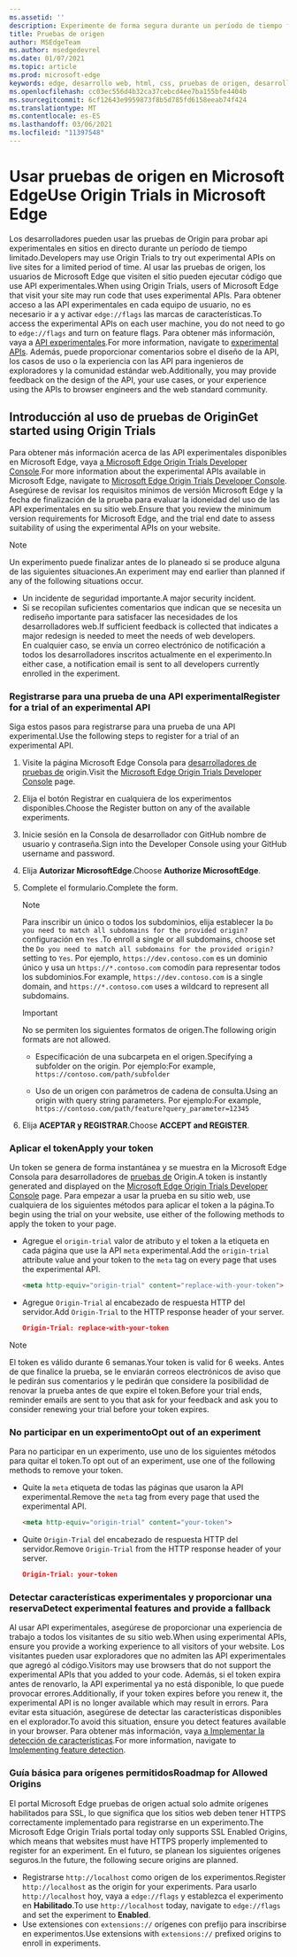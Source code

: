 ```yaml
---
ms.assetid: ''
description: Experimente de forma segura durante un período de tiempo fijo y proporcione comentarios sobre las nuevas características de la plataforma.
title: Pruebas de origen
author: MSEdgeTeam
ms.author: msedgedevrel
ms.date: 01/07/2021
ms.topic: article
ms.prod: microsoft-edge
keywords: edge, desarrollo web, html, css, pruebas de origen, desarrollador
ms.openlocfilehash: cc03ec556d4b32ca37cebcd4ee7ba155bfe4404b
ms.sourcegitcommit: 6cf12643e9959873f8b5d785fd6158eeab74f424
ms.translationtype: MT
ms.contentlocale: es-ES
ms.lasthandoff: 03/06/2021
ms.locfileid: "11397548"
---
```

# <a name="use-origin-trials-in-microsoft-edge"></a><span data-ttu-id="1816b-104">Usar pruebas de origen en Microsoft Edge</span><span class="sxs-lookup"><span data-stu-id="1816b-104">Use Origin Trials in Microsoft Edge</span></span>  

<span data-ttu-id="1816b-105">Los desarrolladores pueden usar las pruebas de Origin para probar api experimentales en sitios en directo durante un período de tiempo limitado.</span><span class="sxs-lookup"><span data-stu-id="1816b-105">Developers may use Origin Trials to try out experimental APIs on live sites for a limited period of time.</span></span>  <span data-ttu-id="1816b-106">Al usar las pruebas de origen, los usuarios de Microsoft Edge que visiten el sitio pueden ejecutar código que use API experimentales.</span><span class="sxs-lookup"><span data-stu-id="1816b-106">When using Origin Trials, users of Microsoft Edge that visit your site may run code that uses experimental APIs.</span></span>  <span data-ttu-id="1816b-107">Para obtener acceso a las API experimentales en cada equipo de usuario, no es necesario ir a y activar `edge://flags` las marcas de características.</span><span class="sxs-lookup"><span data-stu-id="1816b-107">To access the experimental APIs on each user machine, you do not need to go to `edge://flags` and turn on feature flags.</span></span>  <span data-ttu-id="1816b-108">Para obtener más información, vaya a [API experimentales][DeveloperMicrsoftEdgeOriginTrials].</span><span class="sxs-lookup"><span data-stu-id="1816b-108">For more information, navigate to [experimental APIs][DeveloperMicrsoftEdgeOriginTrials].</span></span>  <span data-ttu-id="1816b-109">Además, puede proporcionar comentarios sobre el diseño de la API, los casos de uso o la experiencia con las API para ingenieros de exploradores y la comunidad estándar web.</span><span class="sxs-lookup"><span data-stu-id="1816b-109">Additionally, you may provide feedback on the design of the API, your use cases, or your experience using the APIs to browser engineers and the web standard community.</span></span>  

## <a name="get-started-using-origin-trials"></a><span data-ttu-id="1816b-110">Introducción al uso de pruebas de Origin</span><span class="sxs-lookup"><span data-stu-id="1816b-110">Get started using Origin Trials</span></span>  

<span data-ttu-id="1816b-111">Para obtener más información acerca de las API experimentales disponibles en Microsoft Edge, vaya [a Microsoft Edge Origin Trials Developer Console][DeveloperMicrsoftEdgeOriginTrials].</span><span class="sxs-lookup"><span data-stu-id="1816b-111">For more information about the experimental APIs available in Microsoft Edge, navigate to [Microsoft Edge Origin Trials Developer Console][DeveloperMicrsoftEdgeOriginTrials].</span></span>  <span data-ttu-id="1816b-112">Asegúrese de revisar los requisitos mínimos de versión Microsoft Edge y la fecha de finalización de la prueba para evaluar la idoneidad del uso de las API experimentales en su sitio web.</span><span class="sxs-lookup"><span data-stu-id="1816b-112">Ensure that you review the minimum version requirements for Microsoft Edge, and the trial end date to assess suitability of using the experimental APIs on your website.</span></span>  

> [!NOTE]
> <span data-ttu-id="1816b-113">Un experimento puede finalizar antes de lo planeado si se produce alguna de las siguientes situaciones.</span><span class="sxs-lookup"><span data-stu-id="1816b-113">An experiment may end earlier than planned if any of the following situations occur.</span></span>  
> *   <span data-ttu-id="1816b-114">Un incidente de seguridad importante.</span><span class="sxs-lookup"><span data-stu-id="1816b-114">A major security incident.</span></span>  
> *   <span data-ttu-id="1816b-115">Si se recopilan suficientes comentarios que indican que se necesita un rediseño importante para satisfacer las necesidades de los desarrolladores web.</span><span class="sxs-lookup"><span data-stu-id="1816b-115">If sufficient feedback is collected that indicates a major redesign is needed to meet the needs of web developers.</span></span>  
> <span data-ttu-id="1816b-116">En cualquier caso, se envía un correo electrónico de notificación a todos los desarrolladores inscritos actualmente en el experimento.</span><span class="sxs-lookup"><span data-stu-id="1816b-116">In either case, a notification email is sent to all developers currently enrolled in the experiment.</span></span>  

### <a name="register-for-a-trial-of-an-experimental-api"></a><span data-ttu-id="1816b-117">Registrarse para una prueba de una API experimental</span><span class="sxs-lookup"><span data-stu-id="1816b-117">Register for a trial of an experimental API</span></span>  

<span data-ttu-id="1816b-118">Siga estos pasos para registrarse para una prueba de una API experimental.</span><span class="sxs-lookup"><span data-stu-id="1816b-118">Use the following steps to register for a trial of an experimental API.</span></span>  

1.  <span data-ttu-id="1816b-119">Visite la página Microsoft Edge Consola para [desarrolladores de pruebas de][DeveloperMicrsoftEdgeOriginTrials] origin.</span><span class="sxs-lookup"><span data-stu-id="1816b-119">Visit the [Microsoft Edge Origin Trials Developer Console][DeveloperMicrsoftEdgeOriginTrials] page.</span></span>  
1.  <span data-ttu-id="1816b-120">Elija el botón Registrar en cualquiera de los experimentos disponibles.</span><span class="sxs-lookup"><span data-stu-id="1816b-120">Choose the Register button on any of the available experiments.</span></span>  
1.  <span data-ttu-id="1816b-121">Inicie sesión en la Consola de desarrollador con GitHub nombre de usuario y contraseña.</span><span class="sxs-lookup"><span data-stu-id="1816b-121">Sign into the Developer Console using your GitHub username and password.</span></span>  
1.  <span data-ttu-id="1816b-122">Elija **Autorizar MicrosoftEdge**.</span><span class="sxs-lookup"><span data-stu-id="1816b-122">Choose **Authorize MicrosoftEdge**.</span></span>  
1.  <span data-ttu-id="1816b-123">Complete el formulario.</span><span class="sxs-lookup"><span data-stu-id="1816b-123">Complete the form.</span></span>  
    
    > [!NOTE]
    > <span data-ttu-id="1816b-124">Para inscribir un único o todos los subdominios, elija establecer la `Do you need to match all subdomains for the provided origin?` configuración en `Yes` .</span><span class="sxs-lookup"><span data-stu-id="1816b-124">To enroll a single or all subdomains, choose set the `Do you need to match all subdomains for the provided origin?` setting to `Yes`.</span></span>  <span data-ttu-id="1816b-125">Por ejemplo, `https://dev.contoso.com` es un dominio único y usa un `https://*.contoso.com` comodín para representar todos los subdominios.</span><span class="sxs-lookup"><span data-stu-id="1816b-125">For example, `https://dev.contoso.com` is a single domain, and `https://*.contoso.com` uses a wildcard to represent all subdomains.</span></span>  
    
    > [!IMPORTANT]
    > <span data-ttu-id="1816b-126">No se permiten los siguientes formatos de origen.</span><span class="sxs-lookup"><span data-stu-id="1816b-126">The following origin formats are not allowed.</span></span>  
    > *   <span data-ttu-id="1816b-127">Especificación de una subcarpeta en el origen.</span><span class="sxs-lookup"><span data-stu-id="1816b-127">Specifying a subfolder on the origin.</span></span>  <span data-ttu-id="1816b-128">Por ejemplo:</span><span class="sxs-lookup"><span data-stu-id="1816b-128">For example,</span></span> `https://contoso.com/path/subfolder`  
    > 
    > *   <span data-ttu-id="1816b-129">Uso de un origen con parámetros de cadena de consulta.</span><span class="sxs-lookup"><span data-stu-id="1816b-129">Using an origin with query string parameters.</span></span>  <span data-ttu-id="1816b-130">Por ejemplo:</span><span class="sxs-lookup"><span data-stu-id="1816b-130">For example,</span></span> `https://contoso.com/path/feature?query_parameter=12345`  
    
1.  <span data-ttu-id="1816b-131">Elija **ACEPTAR y REGISTRAR**.</span><span class="sxs-lookup"><span data-stu-id="1816b-131">Choose **ACCEPT and REGISTER**.</span></span>  
    
### <a name="apply-your-token"></a><span data-ttu-id="1816b-132">Aplicar el token</span><span class="sxs-lookup"><span data-stu-id="1816b-132">Apply your token</span></span>  

<span data-ttu-id="1816b-133">Un token se genera de forma instantánea y se muestra en la Microsoft Edge Consola para desarrolladores de [pruebas de][DeveloperMicrsoftEdgeOriginTrials] Origin.</span><span class="sxs-lookup"><span data-stu-id="1816b-133">A token is instantly generated and displayed on the [Microsoft Edge Origin Trials Developer Console][DeveloperMicrsoftEdgeOriginTrials] page.</span></span>  <span data-ttu-id="1816b-134">Para empezar a usar la prueba en su sitio web, use cualquiera de los siguientes métodos para aplicar el token a la página.</span><span class="sxs-lookup"><span data-stu-id="1816b-134">To begin using the trial on your website, use either of the following methods to apply the token to your page.</span></span>  

*   <span data-ttu-id="1816b-135">Agregue el `origin-trial` valor de atributo y el token a la etiqueta en cada página que use la API `meta` experimental.</span><span class="sxs-lookup"><span data-stu-id="1816b-135">Add the `origin-trial` attribute value and your token to the `meta` tag on every page that uses the experimental API.</span></span>  
    
    ```html
    <meta http-equiv="origin-trial" content="replace-with-your-token">
    ```  
    
*   <span data-ttu-id="1816b-136">Agregue `Origin-Trial` al encabezado de respuesta HTTP del servidor.</span><span class="sxs-lookup"><span data-stu-id="1816b-136">Add `Origin-Trial` to the HTTP response header of your server.</span></span>  
    
    ```json
    Origin-Trial: replace-with-your-token
    ```  
    
> [!NOTE]
> <span data-ttu-id="1816b-137">El token es válido durante 6 semanas.</span><span class="sxs-lookup"><span data-stu-id="1816b-137">Your token is valid for 6 weeks.</span></span>  <span data-ttu-id="1816b-138">Antes de que finalice la prueba, se le enviarán correos electrónicos de aviso que le pedirán sus comentarios y le pedirán que considere la posibilidad de renovar la prueba antes de que expire el token.</span><span class="sxs-lookup"><span data-stu-id="1816b-138">Before your trial ends, reminder emails are sent to you that ask for your feedback and ask you to consider renewing your trial before your token expires.</span></span>  

### <a name="opt-out-of-an-experiment"></a><span data-ttu-id="1816b-139">No participar en un experimento</span><span class="sxs-lookup"><span data-stu-id="1816b-139">Opt out of an experiment</span></span>  

<span data-ttu-id="1816b-140">Para no participar en un experimento, use uno de los siguientes métodos para quitar el token.</span><span class="sxs-lookup"><span data-stu-id="1816b-140">To opt out of an experiment, use one of the following methods to remove your token.</span></span>  

*   <span data-ttu-id="1816b-141">Quite la `meta` etiqueta de todas las páginas que usaron la API experimental.</span><span class="sxs-lookup"><span data-stu-id="1816b-141">Remove the `meta` tag from every page that used the experimental API.</span></span>  
    
    ```html
    <meta http-equiv="origin-trial" content="your-token">
    ```  
    
*   <span data-ttu-id="1816b-142">Quite `Origin-Trial` del encabezado de respuesta HTTP del servidor.</span><span class="sxs-lookup"><span data-stu-id="1816b-142">Remove `Origin-Trial` from the HTTP response header of your server.</span></span>  
    
    ```json
    Origin-Trial: your-token
    ```  
    
### <a name="detect-experimental-features-and-provide-a-fallback"></a><span data-ttu-id="1816b-143">Detectar características experimentales y proporcionar una reserva</span><span class="sxs-lookup"><span data-stu-id="1816b-143">Detect experimental features and provide a fallback</span></span>  

<span data-ttu-id="1816b-144">Al usar API experimentales, asegúrese de proporcionar una experiencia de trabajo a todos los visitantes de su sitio web.</span><span class="sxs-lookup"><span data-stu-id="1816b-144">When using experimental APIs, ensure you provide a working experience to all visitors of your website.</span></span>  <span data-ttu-id="1816b-145">Los visitantes pueden usar exploradores que no admiten las API experimentales que agregó al código.</span><span class="sxs-lookup"><span data-stu-id="1816b-145">Visitors may use browsers that do not support the experimental APIs that you added to your code.</span></span>  <span data-ttu-id="1816b-146">Además, si el token expira antes de renovarlo, la API experimental ya no está disponible, lo que puede provocar errores.</span><span class="sxs-lookup"><span data-stu-id="1816b-146">Additionally, if your token expires before you renew it, the experimental API is no longer available which may result in errors.</span></span>  <span data-ttu-id="1816b-147">Para evitar esta situación, asegúrese de detectar las características disponibles en el explorador.</span><span class="sxs-lookup"><span data-stu-id="1816b-147">To avoid this situation, ensure you detect features available in your browser.</span></span>  <span data-ttu-id="1816b-148">Para obtener más información, vaya [a Implementar la detección de características][MDNImplementingFeatureDetection].</span><span class="sxs-lookup"><span data-stu-id="1816b-148">For more information, navigate to [Implementing feature detection][MDNImplementingFeatureDetection].</span></span>

### <a name="roadmap-for-allowed-origins"></a><span data-ttu-id="1816b-149">Guía básica para orígenes permitidos</span><span class="sxs-lookup"><span data-stu-id="1816b-149">Roadmap for Allowed Origins</span></span>  

<span data-ttu-id="1816b-150">El portal Microsoft Edge pruebas de origen actual solo admite orígenes habilitados para SSL, lo que significa que los sitios web deben tener HTTPS correctamente implementado para registrarse en un experimento.</span><span class="sxs-lookup"><span data-stu-id="1816b-150">The Microsoft Edge Origin Trials portal today only supports SSL Enabled Origins, which means that websites must have HTTPS properly implemented to register for an experiment.</span></span>  <span data-ttu-id="1816b-151">En el futuro, se planean los siguientes orígenes seguros.</span><span class="sxs-lookup"><span data-stu-id="1816b-151">In the future, the following secure origins are planned.</span></span>  

*   <span data-ttu-id="1816b-152">Registrarse `http://localhost` como origen de los experimentos.</span><span class="sxs-lookup"><span data-stu-id="1816b-152">Register `http://localhost` as the origin for your experiments.</span></span>  <span data-ttu-id="1816b-153">Para usarlo `http://localhost` hoy, vaya a `edge://flags` y establezca el experimento en **Habilitado**.</span><span class="sxs-lookup"><span data-stu-id="1816b-153">To use `http://localhost` today, navigate to `edge://flags` and set the experiment to **Enabled**.</span></span>  
*   <span data-ttu-id="1816b-154">Use extensiones con `extensions://` orígenes con prefijo para inscribirse en experimentos.</span><span class="sxs-lookup"><span data-stu-id="1816b-154">Use extensions with `extensions://` prefixed origins to enroll in experiments.</span></span>  
    
<!-- links -->  

[DeveloperMicrsoftEdgeOriginTrials]: https://developer.microsoft.com/microsoft-edge/origin-trials "Microsoft Edge Origin Trials Developer Console | Microsoft Docs"  

[MDNImplementingFeatureDetection]: https://developer.mozilla.org/docs/learn/tools_and_testing/cross_browser_testing/feature_detection "Implementación de la detección de características | MDN"  
